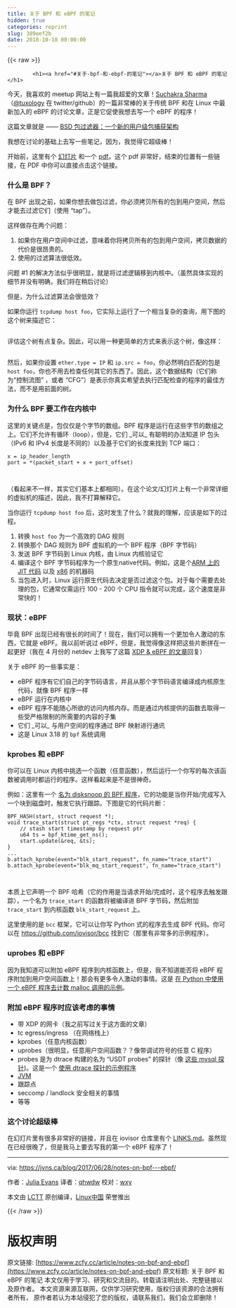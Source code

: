 ```yaml
---
title: 关于 BPF 和 eBPF 的笔记
hidden: true
categories: reprint
slug: 389eef2b
date: 2018-10-18 00:00:00
---
```


{{< raw >}}

            <h1><a href="#关于-bpf-和-ebpf-的笔记"></a>关于 BPF 和 eBPF 的笔记</h1>
<p>今天，我喜欢的 meetup 网站上有一篇我超爱的文章！<a href="http://suchakra.in/">Suchakra Sharma</a>（<a href="https://twitter.com/tuxology">@tuxology</a> 在 twitter/github）的一篇非常棒的关于传统 BPF 和在 Linux 中最新加入的 eBPF 的讨论文章，正是它促使我想去写一个 eBPF 的程序！</p>
<p>这篇文章就是 —— <a href="http://www.vodun.org/papers/net-papers/van_jacobson_the_bpf_packet_filter.pdf">BSD 包过滤器：一个新的用户级包捕获架构</a></p>
<p>我想在讨论的基础上去写一些笔记，因为，我觉得它超级棒！</p>
<p>开始前，这里有个 <a href="https://speakerdeck.com/tuxology/the-bsd-packet-filter">幻灯片</a> 和一个 <a href="http://step.polymtl.ca/%7Esuchakra/PWL-Jun28-MTL.pdf">pdf</a>。这个 pdf 非常好，结束的位置有一些链接，在 PDF 中你可以直接点击这个链接。</p>
<h3><a href="#什么是-bpf"></a>什么是 BPF？</h3>
<p>在 BPF 出现之前，如果你想去做包过滤，你必须拷贝所有的包到用户空间，然后才能去过滤它们（使用 “tap”）。</p>
<p>这样做存在两个问题：</p>
<ol>
<li>如果你在用户空间中过滤，意味着你将拷贝所有的包到用户空间，拷贝数据的代价是很昂贵的。</li>
<li>使用的过滤算法很低效。</li>
</ol>
<p>问题 #1 的解决方法似乎很明显，就是将过滤逻辑移到内核中。（虽然具体实现的细节并没有明确，我们将在稍后讨论）</p>
<p>但是，为什么过滤算法会很低效？</p>
<p>如果你运行 <code>tcpdump host foo</code>，它实际上运行了一个相当复杂的查询，用下图的这个树来描述它：</p>
<p><a href="https://camo.githubusercontent.com/51721a6b74c8f092d56c1c7381c51350d22d5d04/68747470733a2f2f6a766e732e63612f696d616765732f6270662d312e706e67"><img src="https://p0.ssl.qhimg.com/t01b03a8b8c53751882.png" alt=""></a></p>
<p>评估这个树有点复杂。因此，可以用一种更简单的方式来表示这个树，像这样：</p>
<p><a href="https://camo.githubusercontent.com/25ad8890a999867e7424a86851dbe52f8ed50e8c/68747470733a2f2f6a766e732e63612f696d616765732f6270662d322e706e67"><img src="https://p0.ssl.qhimg.com/t018b81fbbfc4e22c98.png" alt=""></a></p>
<p>然后，如果你设置 <code>ether.type = IP</code> 和  <code>ip.src = foo</code>，你必然明白匹配的包是 <code>host foo</code>，你也不用去检查任何其它的东西了。因此，这个数据结构（它们称为“控制流图” ，或者 “CFG”）是表示你真实希望去执行匹配检查的程序的最佳方法，而不是用前面的树。</p>
<h3><a href="#为什么-bpf-要工作在内核中"></a>为什么 BPF 要工作在内核中</h3>
<p>这里的关键点是，包仅仅是个字节的数组。BPF 程序是运行在这些字节的数组之上。它们不允许有循环（loop），但是，它们 _可以_  有聪明的办法知道 IP 包头（IPv6 和 IPv4 长度是不同的）以及基于它们的长度来找到 TCP 端口：</p>
<pre><code class="hljs routeros">x = ip_header_length<span class="hljs-built_in">
port </span>= *(packet_start + x + port_offset) 

</code></pre><p>（看起来不一样，其实它们基本上都相同）。在这个论文/幻灯片上有一个非常详细的虚拟机的描述，因此，我不打算解释它。</p>
<p>当你运行 <code>tcpdump host foo</code> 后，这时发生了什么？就我的理解，应该是如下的过程。</p>
<ol>
<li>转换 <code>host foo</code> 为一个高效的 DAG 规则</li>
<li>转换那个 DAG 规则为 BPF 虚拟机的一个 BPF 程序（BPF 字节码）</li>
<li>发送 BPF 字节码到 Linux 内核，由 Linux 内核验证它</li>
<li>编译这个 BPF 字节码程序为一个原生native代码。例如，这是个<a href="https://github.com/torvalds/linux/blob/v4.10/arch/arm/net/bpf_jit_32.c#L512">ARM 上的 JIT 代码</a> 以及 <a href="https://github.com/torvalds/linux/blob/v3.18/arch/x86/net/bpf_jit_comp.c#L189">x86</a> 的机器码</li>
<li>当包进入时，Linux 运行原生代码去决定是否过滤这个包。对于每个需要去处理的包，它通常仅需运行 100 - 200 个 CPU 指令就可以完成，这个速度是非常快的！</li>
</ol>
<h3><a href="#现状ebpf"></a>现状：eBPF</h3>
<p>毕竟 BPF 出现已经有很长的时间了！现在，我们可以拥有一个更加令人激动的东西，它就是 eBPF。我以前听说过 eBPF，但是，我觉得像这样把这些片断拼在一起更好（我在 4 月份的 netdev 上我写了这篇 <a href="https://jvns.ca/blog/2017/04/07/xdp-bpf-tutorial/">XDP &amp; eBPF 的文章</a>回复）</p>
<p>关于 eBPF 的一些事实是：</p>
<ul>
<li>eBPF 程序有它们自己的字节码语言，并且从那个字节码语言编译成内核原生代码，就像 BPF 程序一样</li>
<li>eBPF 运行在内核中</li>
<li>eBPF 程序不能随心所欲的访问内核内存。而是通过内核提供的函数去取得一些受严格限制的所需要的内容的子集</li>
<li>它们  _可以_  与用户空间的程序通过 BPF 映射进行通讯</li>
<li>这是 Linux 3.18 的 <code>bpf</code> 系统调用</li>
</ul>
<h3><a href="#kprobes-和-ebpf"></a>kprobes 和 eBPF</h3>
<p>你可以在 Linux 内核中挑选一个函数（任意函数），然后运行一个你写的每次该函数被调用时都运行的程序。这样看起来是不是很神奇。</p>
<p>例如：这里有一个 <a href="https://github.com/iovisor/bcc/blob/0c8c179fc1283600887efa46fe428022efc4151b/examples/tracing/disksnoop.py">名为 disksnoop 的 BPF 程序</a>，它的功能是当你开始/完成写入一个块到磁盘时，触发它执行跟踪。下图是它的代码片断：</p>
<pre><code class="hljs cs">BPF_HASH(start, <span class="hljs-keyword">struct</span> request *);
<span class="hljs-function"><span class="hljs-keyword">void</span> <span class="hljs-title">trace_start</span>(<span class="hljs-params"><span class="hljs-keyword">struct</span> pt_regs *ctx, <span class="hljs-keyword">struct</span> request *req</span>) </span>{
    <span class="hljs-comment">// stash start timestamp by request ptr</span>
    u64 ts = bpf_ktime_get_ns();
    start.update(&amp;req, &amp;ts);
}
...
b.attach_kprobe(<span class="hljs-keyword">event</span>=<span class="hljs-string">"blk_start_request"</span>, fn_name=<span class="hljs-string">"trace_start"</span>)
b.attach_kprobe(<span class="hljs-keyword">event</span>=<span class="hljs-string">"blk_mq_start_request"</span>, fn_name=<span class="hljs-string">"trace_start"</span>)


</code></pre><p>本质上它声明一个 BPF 哈希（它的作用是当请求开始/完成时，这个程序去触发跟踪），一个名为 <code>trace_start</code> 的函数将被编译进 BPF 字节码，然后附加 <code>trace_start</code> 到内核函数 <code>blk_start_request</code> 上。</p>
<p>这里使用的是 <code>bcc</code> 框架，它可以让你写 Python 式的程序去生成 BPF 代码。你可以在 <a href="https://github.com/iovisor/bcc">https://github.com/iovisor/bcc</a> 找到它（那里有非常多的示例程序）。</p>
<h3><a href="#uprobes-和-ebpf"></a>uprobes 和 eBPF</h3>
<p>因为我知道可以附加 eBPF 程序到内核函数上，但是，我不知道能否将 eBPF 程序附加到用户空间函数上！那会有更多令人激动的事情。这是 <a href="https://github.com/iovisor/bcc/blob/00f662dbea87a071714913e5c7382687fef6a508/tests/lua/test_uprobes.lua">在 Python 中使用一个 eBPF 程序去计数 malloc 调用的示例</a>。</p>
<h3><a href="#附加-ebpf-程序时应该考虑的事情"></a>附加 eBPF 程序时应该考虑的事情</h3>
<ul>
<li>带 XDP 的网卡（我之前写过关于这方面的文章）</li>
<li>tc egress/ingress （在网络栈上）</li>
<li>kprobes（任意内核函数）</li>
<li>uprobes（很明显，任意用户空间函数？？像带调试符号的任意 C 程序）</li>
<li>probes 是为 dtrace 构建的名为 “USDT probes” 的探针（像 <a href="https://dev.mysql.com/doc/refman/5.7/en/dba-dtrace-ref-query.html">这些 mysql 探针</a>)。这是一个 <a href="https://github.com/iovisor/bcc/blob/master/examples/tracing/mysqld_query.py">使用 dtrace 探针的示例程序</a></li>
<li><a href="http://blogs.microsoft.co.il/sasha/2016/03/31/probing-the-jvm-with-bpfbcc/">JVM</a></li>
<li>跟踪点</li>
<li>seccomp / landlock 安全相关的事情</li>
<li>等等</li>
</ul>
<h3><a href="#这个讨论超级棒"></a>这个讨论超级棒</h3>
<p>在幻灯片里有很多非常好的链接，并且在  iovisor 仓库里有个 <a href="https://github.com/iovisor/bcc/blob/master/LINKS.md">LINKS.md</a>。虽然现在已经很晚了，但是我马上要去写我的第一个 eBPF 程序了！</p>
<hr>
<p>via: <a href="https://jvns.ca/blog/2017/06/28/notes-on-bpf---ebpf/">https://jvns.ca/blog/2017/06/28/notes-on-bpf---ebpf/</a></p>
<p>作者：<a href="https://jvns.ca/">Julia Evans</a> 译者：<a href="https://github.com/qhwdw">qhwdw</a> 校对：<a href="https://github.com/wxy">wxy</a></p>
<p>本文由 <a href="https://github.com/LCTT/TranslateProject">LCTT</a> 原创编译，<a href="https://linux.cn/">Linux中国</a> 荣誉推出</p>

          
{{< /raw >}}

# 版权声明
原文链接: [https://www.zcfy.cc/article/notes-on-bpf-and-ebpf](https://www.zcfy.cc/article/notes-on-bpf-and-ebpf)
原文标题: 关于 BPF 和 eBPF 的笔记
本文仅用于学习、研究和交流目的。转载请注明出处、完整链接以及原作者。
本文资源来源互联网，仅供学习研究使用，版权归该资源的合法拥有者所有，
原作者若认为本站侵犯了您的版权，请联系我们，我们会立即删除！
